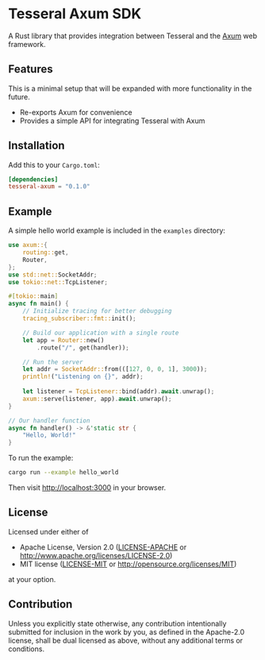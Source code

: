 # Tesseral Axum SDK

A Rust library that provides integration between Tesseral and the [Axum](https://github.com/tokio-rs/axum) web framework.

## Features

This is a minimal setup that will be expanded with more functionality in the future.

- Re-exports Axum for convenience
- Provides a simple API for integrating Tesseral with Axum

## Installation

Add this to your `Cargo.toml`:

```toml
[dependencies]
tesseral-axum = "0.1.0"
```

## Example

A simple hello world example is included in the `examples` directory:

```rust
use axum::{
    routing::get,
    Router,
};
use std::net::SocketAddr;
use tokio::net::TcpListener;

#[tokio::main]
async fn main() {
    // Initialize tracing for better debugging
    tracing_subscriber::fmt::init();

    // Build our application with a single route
    let app = Router::new()
        .route("/", get(handler));

    // Run the server
    let addr = SocketAddr::from(([127, 0, 0, 1], 3000));
    println!("Listening on {}", addr);
    
    let listener = TcpListener::bind(addr).await.unwrap();
    axum::serve(listener, app).await.unwrap();
}

// Our handler function
async fn handler() -> &'static str {
    "Hello, World!"
}
```

To run the example:

```bash
cargo run --example hello_world
```

Then visit [http://localhost:3000](http://localhost:3000) in your browser.

## License

Licensed under either of

 * Apache License, Version 2.0
   ([LICENSE-APACHE](LICENSE-APACHE) or http://www.apache.org/licenses/LICENSE-2.0)
 * MIT license
   ([LICENSE-MIT](LICENSE-MIT) or http://opensource.org/licenses/MIT)

at your option.

## Contribution

Unless you explicitly state otherwise, any contribution intentionally submitted
for inclusion in the work by you, as defined in the Apache-2.0 license, shall be
dual licensed as above, without any additional terms or conditions.